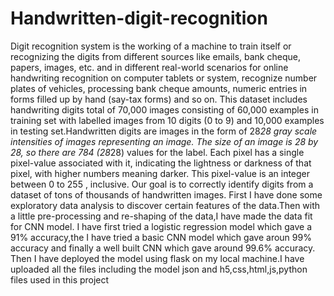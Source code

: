 # Handwritten-digit-recognition
Digit recognition system is the working of a machine to train itself or recognizing the digits from different sources like emails, bank cheque, papers, images, etc. and in different real-world scenarios for online handwriting recognition on computer tablets or system, recognize number plates of vehicles, processing bank cheque amounts, numeric entries in forms filled up by hand (say-tax forms) and so on.
This dataset includes handwriting digits total of 70,000 images consisting of 60,000 examples in training set with labelled images from 10 digits (0 to 9) and 10,000 examples in testing set.Handwritten digits are images in the form of 28*28 gray scale intensities of images representing an image. The size of an image is 28 by 28, so there are 784 (28*28) values for the label. Each pixel has a single pixel-value associated with it, indicating the lightness or darkness of that pixel, with higher numbers meaning darker. This pixel-value is an integer between 0 to 255 , inclusive. Our goal is to correctly identify digits from a dataset of tons of thousands of handwritten images.
First I have done some exploratory data analysis to discover certain features of the data.Then with a little pre-processing and re-shaping of the data,I have made the data fit for CNN model.
I have first tried a logistic regression model which gave a 91% accuracy,the I have tried a basic CNN model which gave aroun 99% accuracy and finally a well built CNN which gave around 99.6% accuracy.
Then I have deployed the model using flask on my local machine.I have uploaded all the files including the model json and h5,css,html,js,python files used in this project
